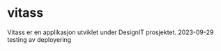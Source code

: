 # vitass
Vitass er en applikasjon utviklet under DesignIT prosjektet.
2023-09-29 testing av deployering 
